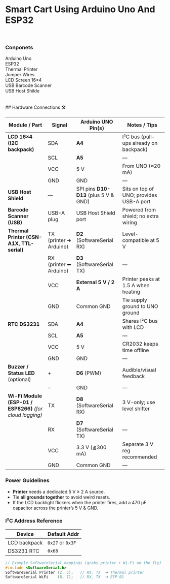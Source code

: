 # Smart Cart Using Arduino Uno And ESP32
<br>


<h3>Conponets </h3>
Arduino Uno <br>
ESP32 <br>
Thermal Printer <br>
Jumper Wires <br>
LCD Screen 16*4 <br>
USB Barcode Scanner <br>
USB Host Shilde <br>
<br>
<br>
## Hardware Connections  🛠️

| Module / Part | Signal | Arduino UNO Pin(s) | Notes / Tips |
|---------------|--------|-------------------|--------------|
| **LCD 16×4 (I2C backpack)** | SDA | **A4** | I²C bus (pull-ups already on backpack) |
| | SCL | **A5** |  ― |
| | VCC | 5 V | From UNO (≈20 mA) |
| | GND | GND |  ― |
| **USB Host Shield** | — | SPI pins **D10-D13** (plus 5 V & GND) | Sits on top of UNO; provides USB-A port |
| **Barcode Scanner (USB)** | USB-A plug | USB Host Shield port | Powered from shield; no extra wiring |
| **Thermal Printer (CSN-A1X, TTL-serial)** | TX (printer ➜ Arduino) | **D2** (SoftwareSerial RX) | Level-compatible at 5 V |
| | RX (printer ⬅ Arduino) | **D3** (SoftwareSerial TX) |  ― |
| | VCC | **External 5 V / 2 A** | Printer peaks at 1.5 A when heating |
| | GND | Common GND | Tie supply ground to UNO ground |
| **RTC DS3231** | SDA | **A4** | Shares I²C bus with LCD |
| | SCL | **A5** |  ― |
| | VCC | 5 V | CR2032 keeps time offline |
| | GND | GND |  ― |
| **Buzzer / Status LED** (optional) | + | **D6** (PWM) | Audible/visual feedback |
| | – | GND |  ― |
| **Wi-Fi Module (ESP-01 / ESP8266)** *(for cloud logging)* | TX | **D8** (SoftwareSerial RX) | 3 V-only; use level shifter |
| | RX | **D7** (SoftwareSerial TX) |  ― |
| | VCC | 3.3 V (≦300 mA) | Separate 3 V reg recommended |
| | GND | Common GND |  ― |

### Power Guidelines
- **Printer** needs a dedicated 5 V ≥ 2 A source.  
- Tie **all grounds together** to avoid weird resets.  
- If the LCD backlight flickers when the printer fires, add a 470 µF capacitor across the printer’s 5 V & GND.

### I²C Address Reference
| Device | Default Addr |
|--------|--------------|
| LCD backpack | `0x27` or `0x3F` |
| DS3231 RTC | `0x68` |

```cpp
// Example SoftwareSerial mappings (grabs printer + Wi-Fi on the fly)
#include <SoftwareSerial.h>
SoftwareSerial Printer (2, 3);   // RX, TX  ➜ Thermal printer
SoftwareSerial WiFi    (8, 7);   // RX, TX  ➜ ESP-01

